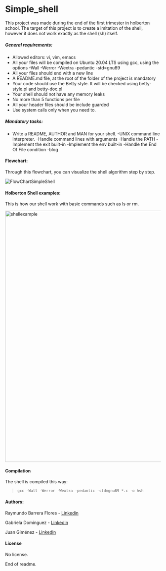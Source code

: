 # Simple_shell

This project was made during the end of the first trimester in holberton school. The target of this project is to create a imitation of the shell, however it does not work exactly as the shell (sh) itself.

##### General requirements:
- Allowed editors: vi, vim, emacs
- All your files will be compiled on Ubuntu 20.04 LTS using gcc, using the options -Wall -Werror -Wextra -pedantic -std=gnu89
- All your files should end with a new line
- A README.md file, at the root of the folder of the project is mandatory
- Your code should use the Betty style. It will be checked using betty-style.pl and betty-doc.pl
- Your shell should not have any memory leaks
- No more than 5 functions per file
- All your header files should be include guarded
- Use system calls only when you need to.

##### Mandatory tasks:
- Write a README, AUTHOR and MAN for your shell.
-UNIX command line interpreter.
-Handle command lines with arguments
-Handle the PATH
-Implement the exit built-in
-Implement the env built-in
-Handle the End Of File condition
-blog

#### Flowchart:

Through this flowchart, you can visualize the shell algorithm step by step.

![FlowChartSimpleShell](https://user-images.githubusercontent.com/85518777/145214693-94e3f422-9cd1-48c1-866d-69289f46a27c.png)

#### Holberton Shell examples:

This is how our shell work with basic commands such as ls or rm.

<img width="811" alt="shellexample" src="https://user-images.githubusercontent.com/85518777/145217144-60fbddf0-f8ad-41f3-a64a-94ceb62f248a.png">


#### Compilation

The shell is compiled this way:
> `gcc -Wall -Werror -Wextra -pedantic -std=gnu89 *.c -o hsh `

#### Authors:

Raymundo Barrera Flores - <A HREF="https://www.linkedin.com/in/raymundo-barrera-a13022222/"> Linkedin </A>

Gabriela Dominguez - <A HREF="https://www.linkedin.com/in/maria-gabriela-dominguez-bb95b41a6/"> Linkedin </A>

Juan Giménez - <A HREF="https://www.linkedin.com/in/juan-valentin-gimenez-denis-381b01214/"> Linkedin </A>

#### License
No license.

End of readme.
